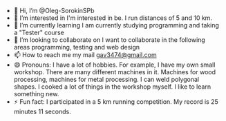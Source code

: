 - 👋 Hi, I’m @Oleg-SorokinSPb
- 👀 I’m interested in I'm interested in be. I run distances of 5 and 10 km.
- 🌱 I’m currently learning I am currently studying programming and taking a "Tester" course
- 💞️ I’m looking to collaborate on I want to collaborate in the following areas programming, testing and web design
- 📫 How to reach me my mail gav3474@gmail.com
- 😄 Pronouns: I have a lot of hobbies. For example, I have my own small workshop. There are many different machines in it. Machines for wood processing, machines for metal processing. I can weld polygonal shapes. I cooked a lot of things in the workshop myself. I like to learn something new.
- ⚡ Fun fact: I participated in a 5 km running competition. My record is 25 minutes 11 seconds.

<!---
Oleg-SorokinSPb/Oleg-SorokinSPb is a ✨ special ✨ repository because its `README.md` (this file) appears on your GitHub profile.
You can click the Preview link to take a look at your changes.
--->
